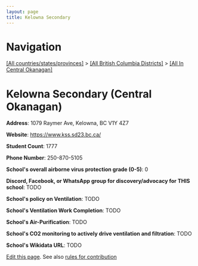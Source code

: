 ```yaml
---
layout: page
title: Kelowna Secondary
---
```

# Navigation

[[All countries/states/provinces]](../../..) > [[All British Columbia Districts]](../..) > [[All In Central Okanagan]](..)

# Kelowna Secondary (Central Okanagan)

**Address**: 1079 Raymer Ave, Kelowna, BC V1Y 4Z7

**Website**: <https://www.kss.sd23.bc.ca/>

**Student Count**: 1777

**Phone Number**: 250-870-5105

**School's overall airborne virus protection grade (0-5)**: 0

**Discord, Facebook, or WhatsApp group for discovery/advocacy for THIS school**: TODO

**School's policy on Ventilation**: TODO

**School's Ventilation Work Completion**: TODO

**School's Air-Purification**: TODO

**School's CO2 monitoring to actively drive ventilation and filtration**: TODO

**School's Wikidata URL**: TODO


[Edit this page](https://github.com/ventilate-schools/BC/edit/main/./Central_Okanagan/Kelowna_Secondary.md). See also [rules for contribution](../../../contribution-rules/)